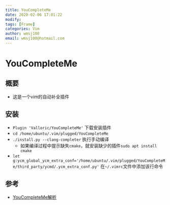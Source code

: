 ```yaml
---
title: YouCompleteMe
date: 2020-02-06 17:01:22
modify: 
tags: [Frame]
categories: Vim
author: wmsj100
email: wmsj100@hotmail.com
---
```


# YouCompleteMe

## 概要

- 这是一个vim的自动补全插件

## 安装

- `Plugin 'Valloric/YouCompleteMe'` 下载安装插件
- `cd /home/ubuntu/.vim/plugged/YouCompleteMe`
- `./install.py --clang-completer` 执行手动编译
	- 如果编译过程中提示缺失`cmake`，就安装缺少的插件`sudo apt install cmake`
- `let g:ycm_global_ycm_extra_conf='/home/ubuntu/.vim/plugged/YouCompleteMe/third_party/ycmd/.ycm_extra_conf.py'`  在`~/.vimrc`文件中添加该行命令

## 参考

- [YouCompleteMe解析](https://blog.csdn.net/weixin_44638957/article/details/91985270)
